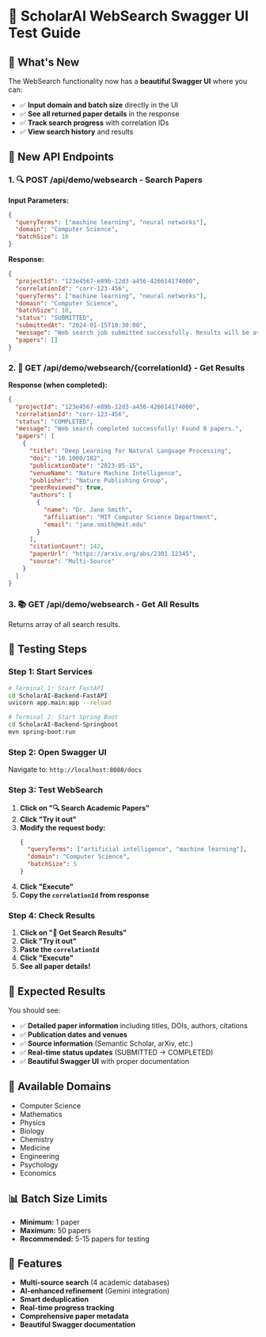 # 🚀 ScholarAI WebSearch Swagger UI Test Guide

## 🎯 What's New

The WebSearch functionality now has a **beautiful Swagger UI** where you can:

- ✅ **Input domain and batch size** directly in the UI
- ✅ **See all returned paper details** in the response
- ✅ **Track search progress** with correlation IDs
- ✅ **View search history** and results

## 🔧 New API Endpoints

### 1. **🔍 POST /api/demo/websearch** - Search Papers

**Input Parameters:**

```json
{
  "queryTerms": ["machine learning", "neural networks"],
  "domain": "Computer Science",
  "batchSize": 10
}
```

**Response:**

```json
{
  "projectId": "123e4567-e89b-12d3-a456-426614174000",
  "correlationId": "corr-123-456",
  "queryTerms": ["machine learning", "neural networks"],
  "domain": "Computer Science",
  "batchSize": 10,
  "status": "SUBMITTED",
  "submittedAt": "2024-01-15T10:30:00",
  "message": "Web search job submitted successfully. Results will be available shortly.",
  "papers": []
}
```

### 2. **📄 GET /api/demo/websearch/{correlationId}** - Get Results

**Response (when completed):**

```json
{
  "projectId": "123e4567-e89b-12d3-a456-426614174000",
  "correlationId": "corr-123-456",
  "status": "COMPLETED",
  "message": "Web search completed successfully! Found 8 papers.",
  "papers": [
    {
      "title": "Deep Learning for Natural Language Processing",
      "doi": "10.1000/182",
      "publicationDate": "2023-05-15",
      "venueName": "Nature Machine Intelligence",
      "publisher": "Nature Publishing Group",
      "peerReviewed": true,
      "authors": [
        {
          "name": "Dr. Jane Smith",
          "affiliation": "MIT Computer Science Department",
          "email": "jane.smith@mit.edu"
        }
      ],
      "citationCount": 142,
      "paperUrl": "https://arxiv.org/abs/2301.12345",
      "source": "Multi-Source"
    }
  ]
}
```

### 3. **📚 GET /api/demo/websearch** - Get All Results

Returns array of all search results.

## 🧪 Testing Steps

### **Step 1: Start Services**

```bash
# Terminal 1: Start FastAPI
cd ScholarAI-Backend-FastAPI
uvicorn app.main:app --reload

# Terminal 2: Start Spring Boot
cd ScholarAI-Backend-Springboot
mvn spring-boot:run
```

### **Step 2: Open Swagger UI**

Navigate to: `http://localhost:8080/docs`

### **Step 3: Test WebSearch**

1. **Click on "🔍 Search Academic Papers"**
2. **Click "Try it out"**
3. **Modify the request body:**
   ```json
   {
     "queryTerms": ["artificial intelligence", "machine learning"],
     "domain": "Computer Science",
     "batchSize": 5
   }
   ```
4. **Click "Execute"**
5. **Copy the `correlationId` from response**

### **Step 4: Check Results**

1. **Click on "📄 Get Search Results"**
2. **Click "Try it out"**
3. **Paste the `correlationId`**
4. **Click "Execute"**
5. **See all paper details!**

## 🎉 Expected Results

You should see:

- ✅ **Detailed paper information** including titles, DOIs, authors, citations
- ✅ **Publication dates and venues**
- ✅ **Source information** (Semantic Scholar, arXiv, etc.)
- ✅ **Real-time status updates** (SUBMITTED → COMPLETED)
- ✅ **Beautiful Swagger UI** with proper documentation

## 🔧 Available Domains

- Computer Science
- Mathematics
- Physics
- Biology
- Chemistry
- Medicine
- Engineering
- Psychology
- Economics

## 📊 Batch Size Limits

- **Minimum:** 1 paper
- **Maximum:** 50 papers
- **Recommended:** 5-15 papers for testing

## 🎯 Features

- **Multi-source search** (4 academic databases)
- **AI-enhanced refinement** (Gemini integration)
- **Smart deduplication**
- **Real-time progress tracking**
- **Comprehensive paper metadata**
- **Beautiful Swagger documentation**
